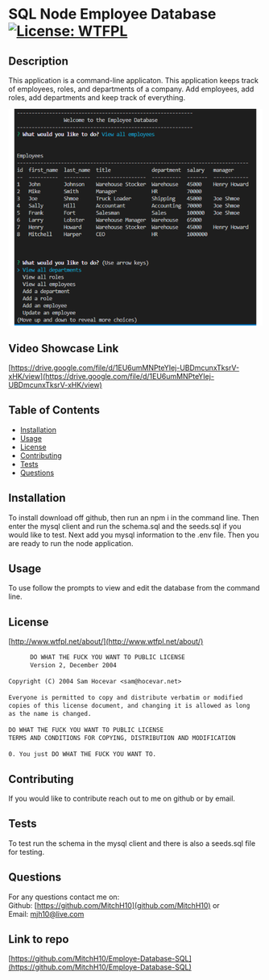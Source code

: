 # SQL Node Employee Database [![License: WTFPL](https://img.shields.io/badge/License-WTFPL-brightgreen.svg)](http://www.wtfpl.net/about/)

## Description
This application is a command-line applicaton. This application keeps track of employees, roles, and departments of a company. Add employees, add roles, add departments and keep track of everything.

![Alt text](./img/Screenshot.png "Screenshot")

## Video Showcase Link
[https://drive.google.com/file/d/1EU6umMNPteYIej-UBDmcunxTksrV-xHK/view](https://drive.google.com/file/d/1EU6umMNPteYIej-UBDmcunxTksrV-xHK/view)

## Table of Contents
- [Installation](#installation)
- [Usage](#usage)
- [License](#license)
- [Contributing](#contributing)
- [Tests](#tests)
- [Questions](#questions)

## Installation
To install download off github, then run an npm i in the command line. Then enter the mysql client and run the schema.sql and the seeds.sql if you would like to test. Next add you mysql information to the .env file. Then you are ready to run the node application.

## Usage
To use follow the prompts to view and edit the database from the command line.

## License
[http://www.wtfpl.net/about/](http://www.wtfpl.net/about/) <br />
~~~
      DO WHAT THE FUCK YOU WANT TO PUBLIC LICENSE 
      Version 2, December 2004 

Copyright (C) 2004 Sam Hocevar <sam@hocevar.net> 

Everyone is permitted to copy and distribute verbatim or modified 
copies of this license document, and changing it is allowed as long 
as the name is changed. 

DO WHAT THE FUCK YOU WANT TO PUBLIC LICENSE 
TERMS AND CONDITIONS FOR COPYING, DISTRIBUTION AND MODIFICATION 

0. You just DO WHAT THE FUCK YOU WANT TO.
~~~

## Contributing
If you would like to contribute reach out to me on github or by email.

## Tests
To test run the schema in the mysql client and there is also a seeds.sql file for testing.

## Questions
For any questions contact me on: <br />
Github: [https://github.com/MitchH10](github.com/MitchH10) or <br />
Email: [mjh10@live.com](mjh10@live.com)

## Link to repo
[https://github.com/MitchH10/Employe-Database-SQL](https://github.com/MitchH10/Employe-Database-SQL)